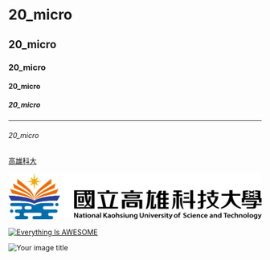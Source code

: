 # 20_micro
## 20_micro
### 20_micro
#### 20_micro
##### 20_micro

---

###### 20_micro

[高雄科大](https://www.nkust.edu.tw/)

![NKUST](SCHOOL.png "高雄科大")

[![Everything Is AWESOME](https://img.youtube.com/vi/StTqXEQ2l-Y/0.jpg)](https://www.youtube.com/watch?v=StTqXEQ2l-Y "Everything Is AWESOME")

<img src="https://github.com/wenh123/2020test/blob/master/logo.png" alt="Your image title" width="250"/>
